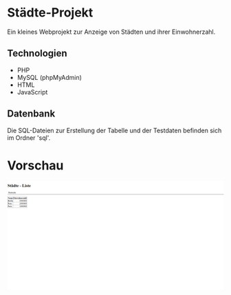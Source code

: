 # Städte-Projekt
Ein kleines Webprojekt zur Anzeige von Städten und ihrer Einwohnerzahl.

## Technologien
- PHP
- MySQL (phpMyAdmin)
- HTML
- JavaScript

## Datenbank
Die SQL-Dateien zur Erstellung der Tabelle und der Testdaten befinden sich im Ordner 'sql'.

# Vorschau
![Screenshot](staedte.png)
